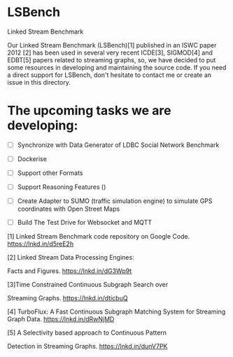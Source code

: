 # LSBench
Linked Stream Benchmark

Our Linked Stream Benchmark (LSBench)[1] published in an ISWC paper 2012 [2] has been used in several very recent ICDE[3], SIGMOD[4] and EDBT[5] papers related to streaming graphs, so, we have decided to put some resources in developing and maintaining the source code. If you need a direct support for LSBench, don't hesitate to contact me or create an issue in this directory.

# The upcoming tasks we are developing:

- [ ] Synchronize with Data Generator of LDBC Social Network Benchmark 
- [ ] Dockerise
- [ ] Support other Formats
- [ ] Support Reasoning Features ()
- [ ] Create Adapter to SUMO (traffic simulation engine) to simulate GPS coordinates with Open Street Maps 
- [ ] Build The Test Drive for Websocket and MQTT



[1] Linked Stream Benchmark code repository on Google Code. https://lnkd.in/d5reE2h

[2] Linked Stream Data Processing Engines:

Facts and Figures. https://lnkd.in/dG3Wp9t

[3]Time Constrained Continuous Subgraph Search over

Streaming Graphs. https://lnkd.in/dticbuQ

[4] TurboFlux: A Fast Continuous Subgraph Matching System for Streaming Graph Data. https://lnkd.in/dRwNjMD

[5] A Selectivity based approach to Continuous Pattern

Detection in Streaming Graphs. https://lnkd.in/dunV7PK
